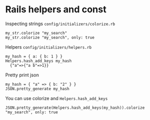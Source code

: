 # Rails helpers and const

Inspecting strings `config/initializers/colorize.rb`
```
my_str.colorize "my_search"
my_str.colorize "my_search", only: true
```

Helpers `config/initializers/helpers.rb`
```
my_hash = { a: { b: 1 } }
Helpers.hash_add_keys my_hash
  {"a"=>{"a b"=>1}}
```

Pretty print json

```
my_hash = { "a" => { b: "2" } }
JSON.pretty_generate my_hash
```

You can use colorize and `Helpers.hash_add_keys`
```
JSON.pretty_generate(Helpers.hash_add_keys(my_hash)).colorize "my_search", only: true
```
